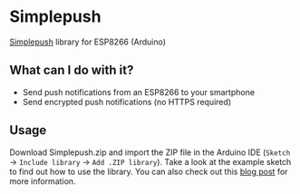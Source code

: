 # Simplepush
[Simplepush](https://simplepush.io) library for ESP8266 (Arduino)

## What can I do with it?
- Send push notifications from an ESP8266 to your smartphone
- Send encrypted push notifications (no HTTPS required)

## Usage
Download Simplepush.zip and import the ZIP file in the Arduino IDE (`Sketch` -> `Include library` -> `Add .ZIP library`).
Take a look at the example sketch to find out how to use the library.
You can also check out this [blog post](https://simplepush.io/blog/2017/01/29/esp8266-encrypted-notifications/) for more information.
